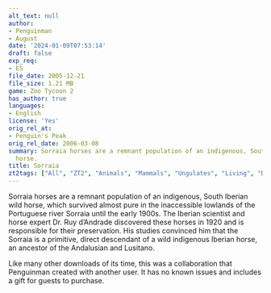 ```yaml
---
alt_text: null
author:
- Penguinman
- August
date: '2024-01-09T07:53:14'
draft: false
exp_req:
- ES
file_date: 2005-12-21
file_size: 1.21 MB
game: Zoo Tycoon 2
has_author: true
languages:
- English
license: 'Yes'
orig_rel_at:
- Penguin's Peak
orig_rel_date: 2006-03-08
summary: Sorraia horses are a remnant population of an indigenous, South Iberian wild
  horse.
title: Sorraia
zt2tags: ["All", "ZT2", "Animals", "Mammals", "Ungulates", "Living", "Domestic", "European", "Endangered Species"]
---
```

Sorraia horses are a remnant population of an indigenous, South Iberian wild horse, which survived almost pure in the inaccessible lowlands of the Portuguese river Sorraia until the early 1900s. The Iberian scientist and horse expert Dr. Ruy d’Andrade discovered these horses in 1920 and is responsible for their preservation. His studies convinced him that the Sorraia is a primitive, direct descendant of a wild indigenous Iberian horse, an ancestor of the Andalusian and Lusitano.

Like many other downloads of its time, this was a collaboration that Penguinman created with another user. It has no known issues and includes a gift for guests to purchase.